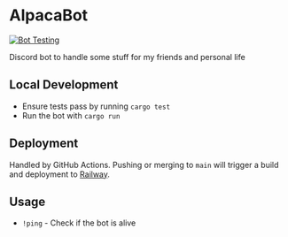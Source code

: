 # AlpacaBot

[![Bot Testing](https://github.com/ChangedNameTo/AlpacaBot/actions/workflows/bot_testing.yml/badge.svg)](https://github.com/ChangedNameTo/AlpacaBot/actions/workflows/bot_testing.yml)

Discord bot to handle some stuff for my friends and personal life

## Local Development

- Ensure tests pass by running `cargo test`
- Run the bot with `cargo run`

## Deployment

Handled by GitHub Actions. Pushing or merging to `main` will trigger a build and deployment to [Railway](railway.app).

## Usage

- `!ping` - Check if the bot is alive
